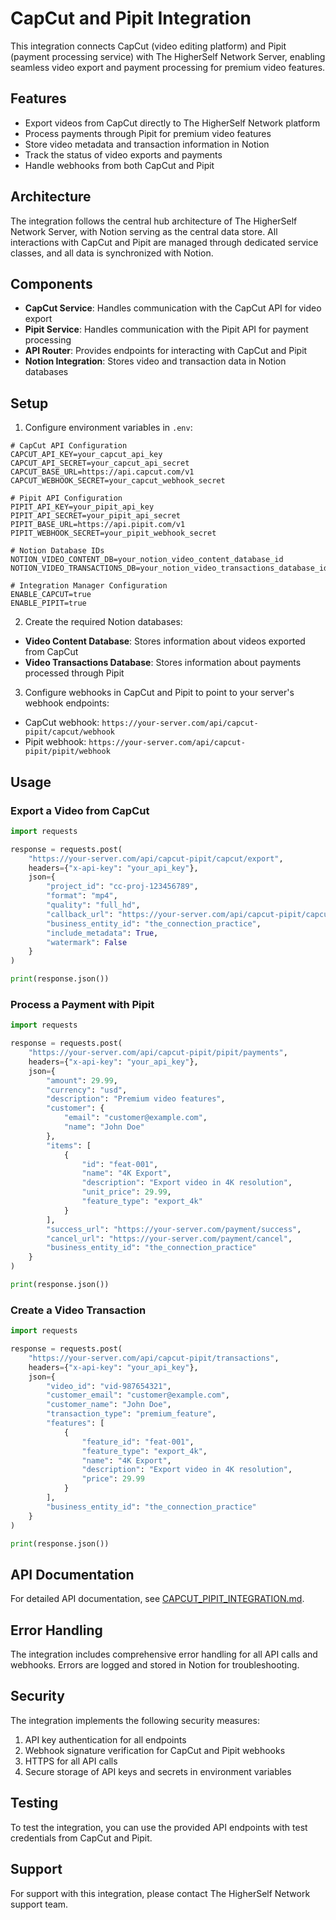 # CapCut and Pipit Integration

This integration connects CapCut (video editing platform) and Pipit (payment processing service) with The HigherSelf Network Server, enabling seamless video export and payment processing for premium video features.

## Features

- Export videos from CapCut directly to The HigherSelf Network platform
- Process payments through Pipit for premium video features
- Store video metadata and transaction information in Notion
- Track the status of video exports and payments
- Handle webhooks from both CapCut and Pipit

## Architecture

The integration follows the central hub architecture of The HigherSelf Network Server, with Notion serving as the central data store. All interactions with CapCut and Pipit are managed through dedicated service classes, and all data is synchronized with Notion.

## Components

- **CapCut Service**: Handles communication with the CapCut API for video export
- **Pipit Service**: Handles communication with the Pipit API for payment processing
- **API Router**: Provides endpoints for interacting with CapCut and Pipit
- **Notion Integration**: Stores video and transaction data in Notion databases

## Setup

1. Configure environment variables in `.env`:

```
# CapCut API Configuration
CAPCUT_API_KEY=your_capcut_api_key
CAPCUT_API_SECRET=your_capcut_api_secret
CAPCUT_BASE_URL=https://api.capcut.com/v1
CAPCUT_WEBHOOK_SECRET=your_capcut_webhook_secret

# Pipit API Configuration
PIPIT_API_KEY=your_pipit_api_key
PIPIT_API_SECRET=your_pipit_api_secret
PIPIT_BASE_URL=https://api.pipit.com/v1
PIPIT_WEBHOOK_SECRET=your_pipit_webhook_secret

# Notion Database IDs
NOTION_VIDEO_CONTENT_DB=your_notion_video_content_database_id
NOTION_VIDEO_TRANSACTIONS_DB=your_notion_video_transactions_database_id

# Integration Manager Configuration
ENABLE_CAPCUT=true
ENABLE_PIPIT=true
```

2. Create the required Notion databases:

- **Video Content Database**: Stores information about videos exported from CapCut
- **Video Transactions Database**: Stores information about payments processed through Pipit

3. Configure webhooks in CapCut and Pipit to point to your server's webhook endpoints:

- CapCut webhook: `https://your-server.com/api/capcut-pipit/capcut/webhook`
- Pipit webhook: `https://your-server.com/api/capcut-pipit/pipit/webhook`

## Usage

### Export a Video from CapCut

```python
import requests

response = requests.post(
    "https://your-server.com/api/capcut-pipit/capcut/export",
    headers={"x-api-key": "your_api_key"},
    json={
        "project_id": "cc-proj-123456789",
        "format": "mp4",
        "quality": "full_hd",
        "callback_url": "https://your-server.com/api/capcut-pipit/capcut/webhook",
        "business_entity_id": "the_connection_practice",
        "include_metadata": True,
        "watermark": False
    }
)

print(response.json())
```

### Process a Payment with Pipit

```python
import requests

response = requests.post(
    "https://your-server.com/api/capcut-pipit/pipit/payments",
    headers={"x-api-key": "your_api_key"},
    json={
        "amount": 29.99,
        "currency": "usd",
        "description": "Premium video features",
        "customer": {
            "email": "customer@example.com",
            "name": "John Doe"
        },
        "items": [
            {
                "id": "feat-001",
                "name": "4K Export",
                "description": "Export video in 4K resolution",
                "unit_price": 29.99,
                "feature_type": "export_4k"
            }
        ],
        "success_url": "https://your-server.com/payment/success",
        "cancel_url": "https://your-server.com/payment/cancel",
        "business_entity_id": "the_connection_practice"
    }
)

print(response.json())
```

### Create a Video Transaction

```python
import requests

response = requests.post(
    "https://your-server.com/api/capcut-pipit/transactions",
    headers={"x-api-key": "your_api_key"},
    json={
        "video_id": "vid-987654321",
        "customer_email": "customer@example.com",
        "customer_name": "John Doe",
        "transaction_type": "premium_feature",
        "features": [
            {
                "feature_id": "feat-001",
                "feature_type": "export_4k",
                "name": "4K Export",
                "description": "Export video in 4K resolution",
                "price": 29.99
            }
        ],
        "business_entity_id": "the_connection_practice"
    }
)

print(response.json())
```

## API Documentation

For detailed API documentation, see [CAPCUT_PIPIT_INTEGRATION.md](../../docs/CAPCUT_PIPIT_INTEGRATION.md).

## Error Handling

The integration includes comprehensive error handling for all API calls and webhooks. Errors are logged and stored in Notion for troubleshooting.

## Security

The integration implements the following security measures:

1. API key authentication for all endpoints
2. Webhook signature verification for CapCut and Pipit webhooks
3. HTTPS for all API calls
4. Secure storage of API keys and secrets in environment variables

## Testing

To test the integration, you can use the provided API endpoints with test credentials from CapCut and Pipit.

## Support

For support with this integration, please contact The HigherSelf Network support team.
